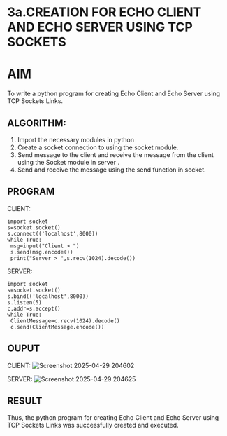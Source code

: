 # 3a.CREATION FOR ECHO CLIENT AND ECHO SERVER USING TCP SOCKETS
# AIM
To write a python program for creating Echo Client and Echo Server using TCP
Sockets Links.
## ALGORITHM:
1. Import the necessary modules in python
2. Create a socket connection to using the socket module.
3. Send message to the client and receive the message from the client using the Socket module in
 server .
4. Send and receive the message using the send function in socket.
## PROGRAM
CLIENT:
```
import socket
s=socket.socket()
s.connect(('localhost',8000))
while True:
 msg=input("Client > ")
 s.send(msg.encode())
 print("Server > ",s.recv(1024).decode())
```
SERVER:
```
import socket
s=socket.socket()
s.bind(('localhost',8000))
s.listen(5)
c,addr=s.accept()
while True:
 ClientMessage=c.recv(1024).decode()
 c.send(ClientMessage.encode())
```
## OUPUT
CLIENT:
![Screenshot 2025-04-29 204602](https://github.com/user-attachments/assets/23958b2c-7b12-4d20-853f-77c08d932e76)

SERVER:
![Screenshot 2025-04-29 204625](https://github.com/user-attachments/assets/9e27d360-da93-431d-8734-a5fec115f36e)


## RESULT
Thus, the python program for creating Echo Client and Echo Server using TCP Sockets Links 
was successfully created and executed.
